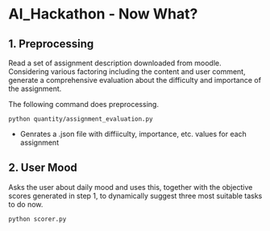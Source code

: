 # AI_Hackathon - Now What?
 

## 1. Preprocessing
Read a set of assignment description downloaded from moodle. Considering various factoring including the content and user comment, generate a comprehensive evaluation about the difficulty and importance of the assignment.

The following command does preprocessing.
```
python quantity/assignment_evaluation.py
```
- Genrates a .json file with diffiiculty, importance, etc. values for each assignment

## 2. User Mood
Asks the user about daily mood and uses this, together with the objective scores generated in step 1, to dynamically suggest three most suitable tasks to do now. 
```
python scorer.py
```

